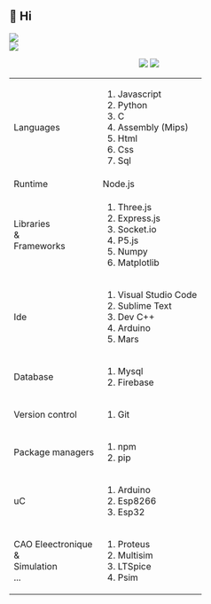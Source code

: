   ## 👋  Hi  
 


 
 
<a href="https://www.instagram.com/zakarialaoui10/"><img src="https://img.shields.io/badge/instagram%20@zakarialaoui10-8134AF?style=for-the-badge&logo=instagram&logoColor=white"/></a></br>
   <a href="https://web.facebook.com/ZakarialaouiEII143F.O//"><img src="https://img.shields.io/badge/facebook%20@Zakaria Elalaoui-8134AF?style=for-the-badge&logo=facebook&logoColor=white"/></a>
 <p align="center"><img src="https://github-readme-stats.vercel.app/api/top-langs/?username=zakarialaoui10&theme=tokyonight"/>
 <img src="https://github-readme-stats.vercel.app/api?username=zakarialaoui10&hide=issues&theme=tokyonight"/>       
</p>  
<table>
  <tr>
    <td>Languages</td>
    <td><ol>
        <li>Javascript</li>
        <li>Python</li>
        <li>C</li>
        <li>Assembly (Mips)</li> 
        <li>Html</li>
        <li>Css</li>
        <li>Sql</li>
       </ol>
    </td>
    </tr>
    <tr>
      <td>Runtime</td>
      <td>Node.js</td>
   </tr>
    <tr>
    <td>Libraries<br>&<br>Frameworks</td>
    <td><ol>
        <li>Three.js</li>
        <li>Express.js</li>
        <li>Socket.io</li>
        <li>P5.js</li> 
        <li>Numpy</li>
        <li>Matplotlib</li>      
       </ol>
    </td>
      
 </tr>
  <tr>
    <td>Ide</td>
    <td><ol>
      <li>Visual Studio Code</li>
      <li>Sublime Text</li>
      <li>Dev C++</li>
      <li>Arduino</li>
      <li>Mars</li>
      </td>
  </tr>
  <tr>
    <td>Database</td>
    <td><ol>
      <li>Mysql</li>
      <li>Firebase</li>
      </td>
  </tr>
  <tr>
    <td>Version control</td>
    <td><ol><li>Git</li></ol></td>
  </tr>
  <tr>
    <td>Package managers</td>
    <td><ol>
      <li>npm</li>
      <li>pip</li>
      </td>
  </tr>
  <tr>
    <td>uC</td>
    <td><ol>
      <li>Arduino</li>
      <li>Esp8266</li>
      <li>Esp32</li>
      </td>
  </tr>
  <tr>
    <td>CAO Eleectronique<br>&<br>Simulation<br>...</td>
    <td><ol>
      <li>Proteus</li>
      <li>Multisim</li>
      <li>LTSpice</li>
      <li>Psim</li>
      </td>
  </tr>
  </table>
 















